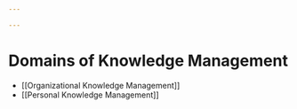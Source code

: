 ```yaml
---

---
```


# Domains of Knowledge Management

-   [[Organizational Knowledge Management]]
-   [[Personal Knowledge Management]]
